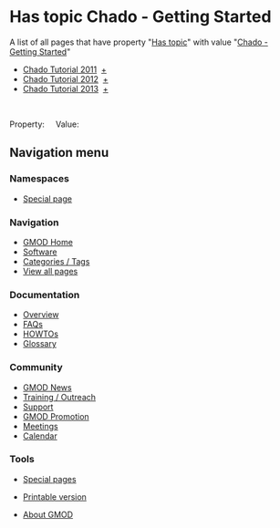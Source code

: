 



<span id="top"></span>




# <span dir="auto">Has topic Chado - Getting Started</span>






A list of all pages that have property "[Has
topic](/wiki/Property%3AHas_topic "Property:Has topic")" with value
"[Chado - Getting
Started](/wiki/Chado_-_Getting_Started "Chado - Getting Started")"  

- [Chado Tutorial
  2011](/wiki/Chado_Tutorial_2011 "Chado Tutorial 2011")  <span class="smwbrowse">[+](/wiki/Special%3ABrowse/Chado-20Tutorial-202011 "Special%3ABrowse/Chado-20Tutorial-202011")</span>
- [Chado Tutorial
  2012](/wiki/Chado_Tutorial_2012 "Chado Tutorial 2012")  <span class="smwbrowse">[+](/wiki/Special%3ABrowse/Chado-20Tutorial-202012 "Special%3ABrowse/Chado-20Tutorial-202012")</span>
- [Chado Tutorial
  2013](/wiki/Chado_Tutorial_2013 "Chado Tutorial 2013")  <span class="smwbrowse">[+](/wiki/Special%3ABrowse/Chado-20Tutorial-202013 "Special%3ABrowse/Chado-20Tutorial-202013")</span>

 

Property:     Value:








## Navigation menu



### Namespaces

- <span id="ca-nstab-special">[Special
  page](/wiki/Special%3ASearchByProperty/Has-20topic/Chado-20-2D-20Getting-20Started "This is a special page, you cannot edit the page itself")</span>


### 




<a href="/wiki/Main_Page"
style="background-image: url(http://gmod.org/images/GMOD-cogs.png);"
title="Visit the main page"></a>


### Navigation



- <span id="n-GMOD-Home">[GMOD Home](/wiki/Main_Page)</span>
- <span id="n-Software">[Software](/wiki/GMOD_Components)</span>
- <span id="n-Categories-.2F-Tags">[Categories /
  Tags](/wiki/Categories)</span>
- <span id="n-View-all-pages">[View all
  pages](/wiki/Special:AllPages)</span>




### Documentation



- <span id="n-Overview">[Overview](/wiki/Overview)</span>
- <span id="n-FAQs">[FAQs](/wiki/Category%3AFAQ)</span>
- <span id="n-HOWTOs">[HOWTOs](/wiki/Category%3AHOWTO)</span>
- <span id="n-Glossary">[Glossary](/wiki/Glossary)</span>




### Community



- <span id="n-GMOD-News">[GMOD News](/wiki/GMOD_News)</span>
- <span id="n-Training-.2F-Outreach">[Training /
  Outreach](/wiki/Training_and_Outreach)</span>
- <span id="n-Support">[Support](/wiki/Support)</span>
- <span id="n-GMOD-Promotion">[GMOD
  Promotion](/wiki/GMOD_Promotion)</span>
- <span id="n-Meetings">[Meetings](/wiki/Meetings)</span>
- <span id="n-Calendar">[Calendar](/wiki/Calendar)</span>




### Tools



- <span id="t-specialpages"><a href="/wiki/Special%3ASpecialPages" accesskey="q"
  title="A list of all special pages [q]">Special pages</a></span>
- <span id="t-print"><a
  href="/mediawiki/index.php?title=Special%3ASearchByProperty/Has-20topic/Chado-20-2D-20Getting-20Started&amp;printable=yes"
  rel="alternate" accesskey="p"
  title="Printable version of this page [p]">Printable version</a></span>





- <span id="footer-places-about">[About
  GMOD](/wiki/GMOD%3AAbout "GMOD%3AAbout")</span>

<!-- -->




